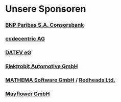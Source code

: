 # Unsere Sponsoren

### <a href="//www.consorsbank.de" target="_blank">BNP Paribas S.A. Consorsbank</a>

### <a href="//www.codecentric.de" target="_blank">codecentric AG</a>

### <a href="//www.datev.de" target="_blank">DATEV eG</a>

### <a href="//www.elektrobit.com" target="_blank">Elektrobit Automotive GmbH</a>

### <a href="//www.mathema.de" target="_blank">MATHEMA Software GmbH</a> / <a href="//www.redheads.de" target="_blank">Redheads Ltd.</a>

### <a href="//mayflower.de" target="_blank">Mayflower GmbH</a>
